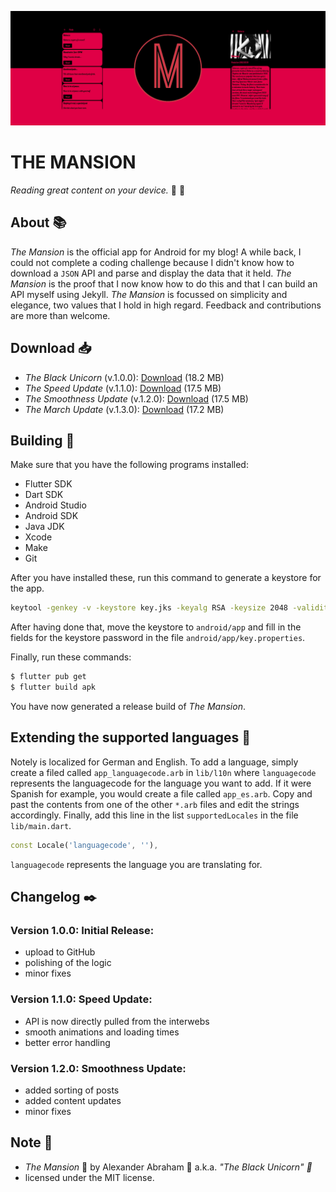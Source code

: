 <p align="center">
 <img src="https://github.com/iamtheblackunicorn/theMansion/raw/main/assets/images/banner.png"/>
</p>

# THE MANSION

*Reading great content on your device.* :black_heart: :unicorn:

## About :books:

*The Mansion* is the official app for Android for my blog! A while back, I could not complete a coding challenge because I didn't know how to download a `JSON` API and parse and display the data that it held. *The Mansion* is the proof that I now know how to do this and that I can build an API myself using Jekyll. *The Mansion* is focussed on simplicity and elegance, two values that I hold in high regard. Feedback and contributions are more than welcome.

## Download :inbox_tray:

- *The Black Unicorn* (v.1.0.0): [Download](https://github.com/iamtheblackunicorn/theMansion/releases/download/v.1.0.0/TheMansion-v1.0.0-BlackUnicorn-Release.apk) (18.2 MB)
- *The Speed Update* (v.1.1.0): [Download](https://github.com/iamtheblackunicorn/theMansion/releases/download/v.1.1.0/TheMansion-v1.1.0-SpeedUpdate-Release.apk) (17.5 MB)
- *The Smoothness Update* (v.1.2.0): [Download](https://github.com/iamtheblackunicorn/theMansion/releases/download/v.1.2.0/TheMansion-v1.2.0-SmoothnessUpdate-Release.apk) (17.5 MB)
- *The March Update* (v.1.3.0): [Download](https://github.com/iamtheblackunicorn/theMansion/releases/download/v.1.3.0/TheMansion-v1.3.0-MarchUpdate-Release.apk) (17.2 MB)

## Building :hammer:

Make sure that you have the following programs installed:

- Flutter SDK
- Dart SDK
- Android Studio
- Android SDK
- Java JDK
- Xcode
- Make
- Git

After you have installed these, run this command to generate a keystore for the app.

```bash
keytool -genkey -v -keystore key.jks -keyalg RSA -keysize 2048 -validity 10000 -alias key
```

After having done that, move the keystore to `android/app` and fill in the fields for the keystore password in the file `android/app/key.properties`.

Finally, run these commands:

```bash
$ flutter pub get
$ flutter build apk
```

You have now generated a release build of *The Mansion*.

## Extending the supported languages :book:

Notely is localized for German and English. To add a language, simply create a filed called `app_languagecode.arb` in `lib/l10n` where `languagecode` represents the languagecode for the language you want to add. If it were Spanish for example, you would create a file called `app_es.arb`.
Copy and past the contents from one of the other `*.arb` files and edit the strings accordingly.
Finally, add this line in the list `supportedLocales` in the file `lib/main.dart`.

```dart
const Locale('languagecode', ''),
```

`languagecode` represents the language you are translating for.

## Changelog :black_nib:

### Version 1.0.0: Initial Release:

- upload to GitHub
- polishing of the logic
- minor fixes

### Version 1.1.0: Speed Update:

- API is now directly pulled from the interwebs
- smooth animations and loading times
- better error handling

### Version 1.2.0: Smoothness Update:

- added sorting of posts
- added content updates
- minor fixes

## Note :scroll:

- *The Mansion* :unicorn: by Alexander Abraham :black_heart: a.k.a. *"The Black Unicorn" :unicorn:*
- licensed under the MIT license.
